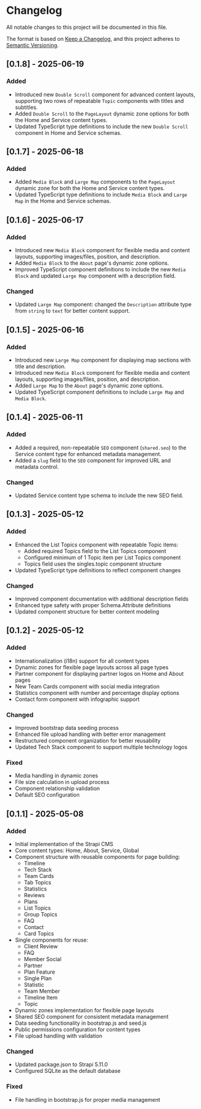 # Changelog

All notable changes to this project will be documented in this file.

The format is based on [Keep a Changelog](https://keepachangelog.com/en/1.0.0/),
and this project adheres to [Semantic Versioning](https://semver.org/spec/v2.0.0.html).

## [0.1.8] - 2025-06-19

### Added
- Introduced new `Double Scroll` component for advanced content layouts, supporting two rows of repeatable `Topic` components with titles and subtitles.
- Added `Double Scroll` to the `PageLayout` dynamic zone options for both the Home and Service content types.
- Updated TypeScript type definitions to include the new `Double Scroll` component in Home and Service schemas.

## [0.1.7] - 2025-06-18

### Added
- Added `Media Block` and `Large Map` components to the `PageLayout` dynamic zone for both the Home and Service content types.
- Updated TypeScript type definitions to include `Media Block` and `Large Map` in the Home and Service schemas.

## [0.1.6] - 2025-06-17

### Added
- Introduced new `Media Block` component for flexible media and content layouts, supporting images/files, position, and description.
- Added `Media Block` to the `About` page's dynamic zone options.
- Improved TypeScript component definitions to include the new `Media Block` and updated `Large Map` component with a description field.

### Changed
- Updated `Large Map` component: changed the `Description` attribute type from `string` to `text` for better content support.

## [0.1.5] - 2025-06-16

### Added
- Introduced new `Large Map` component for displaying map sections with title and description.
- Introduced new `Media Block` component for flexible media and content layouts, supporting images/files, position, and description.
- Added `Large Map` to the `About` page's dynamic zone options.
- Updated TypeScript component definitions to include `Large Map` and `Media Block`.

## [0.1.4] - 2025-06-11

### Added
- Added a required, non-repeatable `SEO` component (`shared.seo`) to the Service content type for enhanced metadata management.
- Added a `slug` field to the `SEO` component for improved URL and metadata control.

### Changed
- Updated Service content type schema to include the new SEO field.

## [0.1.3] - 2025-05-12

### Added
- Enhanced the List Topics component with repeatable Topic items:
  - Added required Topics field to the List Topics component
  - Configured minimum of 1 Topic item per List Topics component
  - Topics field uses the singles.topic component structure
- Updated TypeScript type definitions to reflect component changes

### Changed
- Improved component documentation with additional description fields
- Enhanced type safety with proper Schema.Attribute definitions
- Updated component structure for better content modeling

## [0.1.2] - 2025-05-12

### Added
- Internationalization (i18n) support for all content types
- Dynamic zones for flexible page layouts across all page types
- Partner component for displaying partner logos on Home and About pages
- New Team Cards component with social media integration
- Statistics component with number and percentage display options
- Contact form component with infographic support

### Changed
- Improved bootstrap data seeding process
- Enhanced file upload handling with better error management
- Restructured component organization for better reusability
- Updated Tech Stack component to support multiple technology logos

### Fixed
- Media handling in dynamic zones
- File size calculation in upload process
- Component relationship validation
- Default SEO configuration

## [0.1.1] - 2025-05-08

### Added
- Initial implementation of the Strapi CMS
- Core content types: Home, About, Service, Global
- Component structure with reusable components for page building:
  - Timeline
  - Tech Stack
  - Team Cards
  - Tab Topics
  - Statistics
  - Reviews
  - Plans
  - List Topics
  - Group Topics
  - FAQ
  - Contact
  - Card Topics
- Single components for reuse:
  - Client Review
  - FAQ
  - Member Social
  - Partner
  - Plan Feature
  - Single Plan
  - Statistic
  - Team Member
  - Timeline Item
  - Topic
- Dynamic zones implementation for flexible page layouts
- Shared SEO component for consistent metadata management
- Data seeding functionality in bootstrap.js and seed.js
- Public permissions configuration for content types
- File upload handling with validation

### Changed
- Updated package.json to Strapi 5.11.0
- Configured SQLite as the default database

### Fixed
- File handling in bootstrap.js for proper media management
